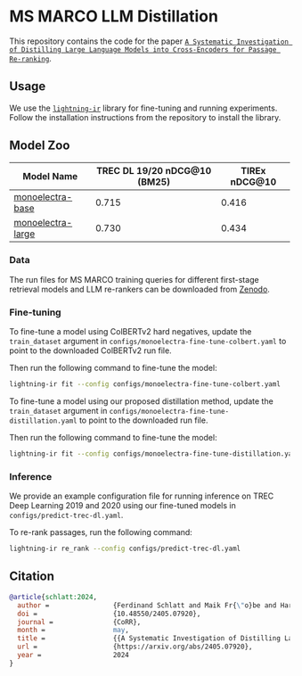 # MS MARCO LLM Distillation

This repository contains the code for the paper [`A Systematic Investigation of Distilling Large Language Models into Cross-Encoders for Passage Re-ranking`](https://arxiv.org/abs/2405.07920).

## Usage

We use the [`lightning-ir`](https://github.com/webis-de/lightning-ir) library for fine-tuning and running experiments. Follow the installation instructions from the repository to install the library.

## Model Zoo

| Model Name                                                          | TREC DL 19/20 nDCG@10 (BM25) | TIREx nDCG@10 |
| ------------------------------------------------------------------- | ---------------------------- | ------------- |
| [monoelectra-base](https://huggingface.co/webis/monoelectra-base)   | 0.715                        | 0.416         |
| [monoelectra-large](https://huggingface.co/webis/monoelectra-large) | 0.730                        | 0.434         |

### Data

The run files for MS MARCO training queries for different first-stage retrieval models and LLM re-rankers can be downloaded from [Zenodo](https://zenodo.org/records/11147862).

### Fine-tuning

To fine-tune a model using ColBERTv2 hard negatives, update the `train_dataset` argument in `configs/monoelectra-fine-tune-colbert.yaml` to point to the downloaded ColBERTv2 run file.

Then run the following command to fine-tune the model:

```bash
lightning-ir fit --config configs/monoelectra-fine-tune-colbert.yaml
```

To fine-tune a model using our proposed distillation method, update the `train_dataset` argument in `configs/monoelectra-fine-tune-distillation.yaml` to point to the downloaded run file.

Then run the following command to fine-tune the model:

```bash
lightning-ir fit --config configs/monoelectra-fine-tune-distillation.yaml
```

### Inference

We provide an example configuration file for running inference on TREC Deep Learning 2019 and 2020 using our fine-tuned models in `configs/predict-trec-dl.yaml`.

To re-rank passages, run the following command:

```bash
lightning-ir re_rank --config configs/predict-trec-dl.yaml
```

## Citation

```bibtex
@article{schlatt:2024,
  author =                {Ferdinand Schlatt and Maik Fr{\"o}be and Harrisen Scells and Shengyao Zhuang and Bevan Koopman and Guido Zuccon and Benno Stein and Martin Potthast and Matthias Hagen},
  doi =                   {10.48550/2405.07920},
  journal =               {CoRR},
  month =                 may,
  title =                 {{A Systematic Investigation of Distilling Large Language Models into Cross-Encoders for Passage Re-ranking}},
  url =                   {https://arxiv.org/abs/2405.07920},
  year =                  2024
}
```
